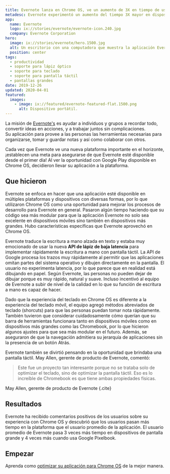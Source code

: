 ```yaml
---
title: Evernote lanza en Chrome OS, ve un aumento de 3X en tiempo de uso en pantallas más grandes
metadesc: Evernote experimentó un aumento del tiempo 3X mayor en dispositivos de pantalla grande desde su lanzamiento en Chrome OS.
app:
  name: Evernote
  logo: ix://stories/evernote/evernote-icon.240.jpg
  company: Evernote Corporation
hero:
  image: ix://stories/evernote/hero.1500.jpg
  alt: Un escritorio con una computadora que muestra la aplicación Evernote
  position: center
tags:
  - productividad
  - soporte para lápiz óptico
  - soporte para teclado
  - soporte para pantalla táctil
  - pantallas grandes
date: 2019-12-26
updated: 2020-04-01
featured:
  images:
    - image: ix://featured/evernote-featured-flat.1500.png
      alt: Dispositivo portátil.
---
```


La misión de [Evernote's](https://play.google.com/store/apps/details?id=com.evernote) es ayudar a individuos y grupos a recordar todo, convertir ideas en acciones, y a trabajar juntos sin complicaciones. <br>Su aplicación para provee a las personas las herramientas necesarias para organizarse, tomar y guardar notas y así como colaborar con otros.

Cada vez que Evernote ve una nueva plataforma importante en el horizonte, ¡establecen una meta para asegurarse de que Evernote esté disponible desde el primer día! Al ver la oportunidad con Google Play disponible en Chrome OS, decidieron llevar su aplicación a la plataforma.

## Que hicieron

Evernote se enfoca en hacer que una aplicación esté disponible en múltiples plataformas y dispositivos con diversas formas, por lo que utilizaron Chrome OS como una oportunidad para mejorar los procesos de desarrollo para Evernote en general. Pasaron algún tiempo haciendo que su código sea más modular para que la aplicación Evernote no solo sea excelente en dispositivos móviles sino también en dispositivos más grandes. Hubo características específicas que Evernote aprovechó en Chrome OS.

Evernote traduce la escritura a mano alzada en texto y estaba muy emocionado de usar la nueva **API de lápiz de baja latencia** para implementar rápidamente la escritura a mano con pantalla táctil. La API de Google procesa los trazos muy rápidamente al permitir que las aplicaciones omitan partes del sistema operativo y dibujen directamente en la pantalla. El usuario no experimenta latencia, por lo que parece que en realidad está dibujando en papel. Según Evernote, las personas no pueden dejar de dibujar porque es muy rápido, natural y suave. Incluso incentivó al equipo de Evernote a subir de nivel de la calidad en lo que su función de escritura a mano es capaz de hacer.

Dado que la experiencia del teclado en Chrome OS es diferente a la experiencia del teclado móvil, el equipo agregó métodos abreviados de teclado (shorcuts) para que las personas puedan tomar nota rápidamente. También tuvieron que considerar cuidadosamente cómo querían que su barra de herramientas funcionara tanto en dispositivos móviles como en dispositivos más grandes como las Chromebook, por lo que hicieron algunos ajustes para que sea más modular en el futuro. Además, se aseguraron de que la navegación admitiera su jerarquía de aplicaciones sin la presencia de un botón Atrás.

Evernote también se divirtió pensando en la oportunidad que brindaba una pantalla táctil. May Allen, gerente de producto de Evernote, comentó:

> Este fue un proyecto tan interesante porque no se trataba solo de optimizar el teclado, sino de optimizar la pantalla táctil. Eso es lo increíble de Chromebook es que tiene ambas propiedades físicas.

May Allen, gerente de producto de Evernote {.cite}

## Resultados

Evernote ha recibido comentarios positivos de los usuarios sobre su experiencia con Chrome OS y descubrió que los usuarios pasan más tiempo en la plataforma que el usuario promedio de la aplicación. El usuario promedio de Evernote pasa 3 veces más tiempo en dispositivos de pantalla grande y 4 veces más cuando usa Google Pixelbook.

## Empezar

Aprenda como [optimizar su aplicación para Chrome OS](/{{locale.code}}/android/optimizing) de la mejor manera.
